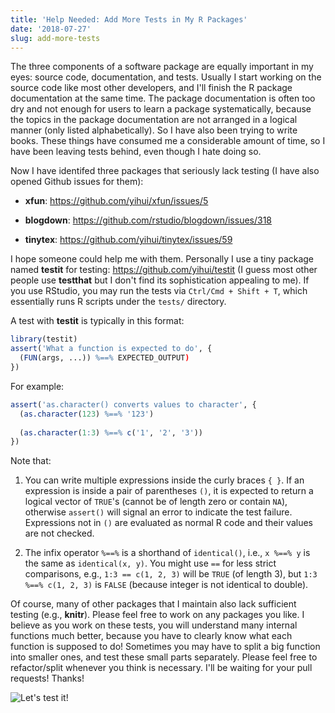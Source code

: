 ```yaml
---
title: 'Help Needed: Add More Tests in My R Packages'
date: '2018-07-27'
slug: add-more-tests
---
```


The three components of a software package are equally important in my eyes: source code, documentation, and tests. Usually I start working on the source code like most other developers, and I'll finish the R package documentation at the same time. The package documentation is often too dry and not enough for users to learn a package systematically, because the topics in the package documentation are not arranged in a logical manner (only listed alphabetically). So I have also been trying to write books. These things have consumed me a considerable amount of time, so I have been leaving tests behind, even though I hate doing so.

Now I have identifed three packages that seriously lack testing (I have also opened Github issues for them):

- **xfun**: https://github.com/yihui/xfun/issues/5

- **blogdown**: https://github.com/rstudio/blogdown/issues/318

- **tinytex**: https://github.com/yihui/tinytex/issues/59

I hope someone could help me with them. Personally I use a tiny package named **testit** for testing: https://github.com/yihui/testit (I guess most other people use **testthat** but I don't find its sophistication appealing to me). If you use RStudio, you may run the tests via `Ctrl/Cmd + Shift + T`, which essentially runs R scripts under the `tests/` directory.

A test with **testit** is typically in this format:

```r
library(testit)
assert('What a function is expected to do', {
  (FUN(args, ...)) %==% EXPECTED_OUTPUT)
})
```

For example:

```r
assert('as.character() converts values to character', {
  (as.character(123) %==% '123')
  
  (as.character(1:3) %==% c('1', '2', '3'))
})
```

Note that:

1. You can write multiple expressions inside the curly braces `{ }`. If an expression is inside a pair of parentheses `()`, it is expected to return a logical vector of `TRUE`'s (cannot be of length zero or contain `NA`), otherwise `assert()` will signal an error to indicate the test failure. Expressions not in `()` are evaluated as normal R code and their values are not checked.

1. The infix operator `%==%` is a shorthand of `identical()`, i.e., `x %==% y` is the same as `identical(x, y)`. You might use `==` for less strict comparisons, e.g., `1:3 == c(1, 2, 3)` will be `TRUE` (of length 3), but `1:3 %==% c(1, 2, 3)` is `FALSE` (because integer is not identical to double).

Of course, many of other packages that I maintain also lack sufficient testing (e.g., **knitr**). Please feel free to work on any packages you like. I believe as you work on these tests, you will understand many internal functions much better, because you have to clearly know what each function is supposed to do! Sometimes you may have to split a big function into smaller ones, and test these small parts separately. Please feel free to refactor/split whenever you think is necessary. I'll be waiting for your pull requests! Thanks!

![Let's test it!](https://slides.yihui.name/gif/demo-fail.gif)
